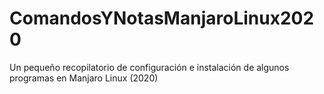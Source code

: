 # ComandosYNotasManjaroLinux2020
Un pequeño recopilatorio de configuración e instalación de algunos programas en Manjaro Linux (2020)
